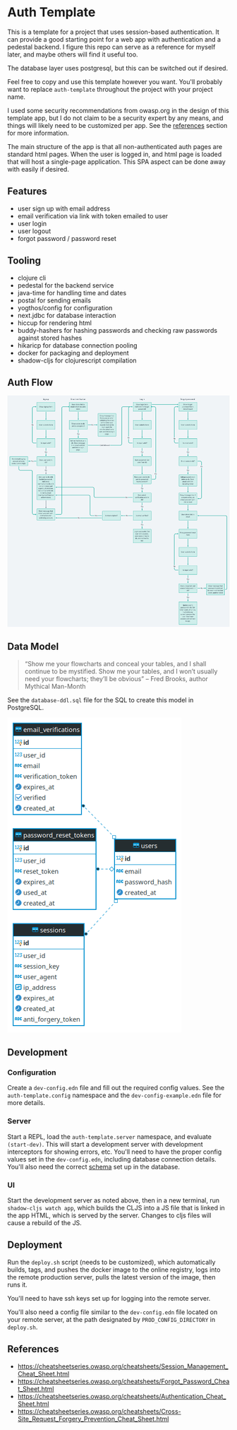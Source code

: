 # Auth Template

This is a template for a project that uses session-based authentication. It can provide a good starting point for a web app with authentication and a pedestal backend. I figure this repo can serve as a reference for myself later, and maybe others will find it useful too.

The database layer uses postgresql, but this can be switched out if desired.

Feel free to copy and use this template however you want. You'll probably want to replace `auth-template` throughout the project with your project name.

I used some security recommendations from owasp.org in the design of this template app, but I do not claim to be a security expert by any means, and things will likely need to be customized per app. See the [references](#references) section for more information.

The main structure of the app is that all non-authenticated auth pages are standard html pages. When the user is logged in, and html page is loaded that will host a single-page application. This SPA aspect can be done away with easily if desired.

## Features

* user sign up with email address
* email verification via link with token emailed to user
* user login
* user logout
* forgot password / password reset

## Tooling

* clojure cli
* pedestal for the backend service
* java-time for handling time and dates
* postal for sending emails
* yogthos/config for configuration
* next.jdbc for database interaction
* hiccup for rendering html
* buddy-hashers for hashing passwords and checking raw passwords against stored hashes
* hikaricp for database connection pooling
* docker for packaging and deployment
* shadow-cljs for clojurescript compilation

## Auth Flow

![auth flow](auth-flow.png)

## Data Model

> “Show me your flowcharts and conceal your tables, and I shall continue to be mystified. Show me your tables, and I won’t usually need your flowcharts; they’ll be obvious” – Fred Brooks, author Mythical Man-Month

See the `database-ddl.sql` file for the SQL to create this model in PostgreSQL.

![ER diagram](er-diagram.png)

## Development

### Configuration

Create a `dev-config.edn` file and fill out the required config values. See the `auth-template.config` namespace and the `dev-config-example.edn` file for more details.

### Server

Start a REPL, load the `auth-template.server` namespace, and evaluate `(start-dev)`. This will start a development server with development interceptors for showing errors, etc. You'll need to have the proper config values set in the `dev-config.edn`, including database connection details. You'll also need the correct [schema](#data-model) set up in the database.

### UI

Start the development server as noted above, then in a new terminal, run `shadow-cljs watch app`, which builds the CLJS into a JS file that is linked in the app HTML, which is served by the server. Changes to cljs files will cause a rebuild of the JS.

## Deployment

Run the `deploy.sh` script (needs to be customized), which automatically builds, tags, and pushes the docker image to the online registry, logs into the remote production server, pulls the latest version of the image, then runs it.

You'll need to have ssh keys set up for logging into the remote server.

You'll also need a config file similar to the `dev-config.edn` file located on your remote server, at the path designated by `PROD_CONFIG_DIRECTORY` in `deploy.sh`.

## References

* https://cheatsheetseries.owasp.org/cheatsheets/Session_Management_Cheat_Sheet.html
* https://cheatsheetseries.owasp.org/cheatsheets/Forgot_Password_Cheat_Sheet.html
* https://cheatsheetseries.owasp.org/cheatsheets/Authentication_Cheat_Sheet.html
* https://cheatsheetseries.owasp.org/cheatsheets/Cross-Site_Request_Forgery_Prevention_Cheat_Sheet.html
